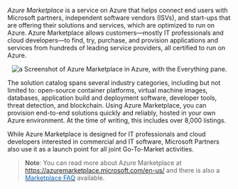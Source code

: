 
*Azure Marketplace* is a service on Azure that helps connect end users with Microsoft partners, independent software vendors (ISVs), and start-ups that are offering their solutions and services, which are optimized to run on Azure. Azure Marketplace allows customers—mostly IT professionals and cloud developers—to find, try, purchase, and provision applications and services from hundreds of leading service providers, all certified to run on Azure.

<p style="text-align:center;"><img src="../Linked_Image_Files/marketplace.png" alt="a Screenshot of Azure Marketplace in Azure, with the Everything pane."></p>

The solution catalog spans several industry categories, including but not limited to: open-source container platforms, virtual machine images, databases, application build and deployment software, developer tools, threat detection, and blockchain. Using Azure Marketplace, you can provision end-to-end solutions quickly and reliably, hosted in your own Azure environment. At the time of writing, this includes over 8,000 listings.

While Azure Marketplace is designed for IT professionals and cloud developers interested in commercial and IT software, Microsoft Partners also use it as a launch point for all joint Go-To-Market activities.


> **Note**: You can read more about Azure Marketplace at <a href="https://azuremarketplace.microsoft.com/en-us/" target="_blank"><span style="color: #0066cc;" color="#0066cc"> https://azuremarketplace.microsoft.com/en-us/</span></a> and there is also a <a href="https://azure.microsoft.com/en-us/marketplace/faq/" target="_blank"><span style="color: #0066cc;" color="#0066cc"> Marketplace FAQ</span></a> available.

